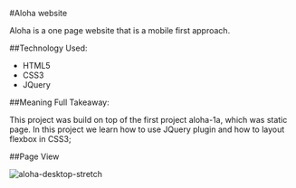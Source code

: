 #Aloha website

Aloha is a one page website that is a mobile first approach. 

##Technology Used:
* HTML5
* CSS3 
* JQuery 

##Meaning Full Takeaway:

This project was build on top of the first project aloha-1a, which was static page. In this project we learn how to use JQuery plugin and how to layout flexbox in CSS3;

##Page View

![aloha-desktop-stretch](https://cloud.githubusercontent.com/assets/20249491/18576069/d13d0a46-7b92-11e6-9cdd-7f08f2f47209.png)

